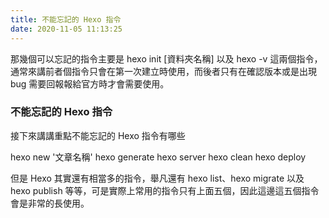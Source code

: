 ```yaml
---
title: 不能忘記的 Hexo 指令
date: 2020-11-05 11:13:25
---
```

那幾個可以忘記的指令主要是 hexo init [資料夾名稱] 以及 hexo -v 這兩個指令，通常來講前者個指令只會在第一次建立時使用，而後者只有在確認版本或是出現 bug 需要回報報給官方時才會需要使用。

### 不能忘記的 Hexo 指令
接下來講講重點不能忘記的 Hexo 指令有哪些

hexo new '文章名稱'
hexo generate
hexo server
hexo clean
hexo deploy

但是 Hexo 其實還有相當多的指令，舉凡還有 hexo list、hexo migrate 以及 hexo publish 等等，可是實際上常用的指令只有上面五個，因此這邊這五個指令會是非常的長使用。
